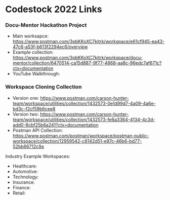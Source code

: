 # Codestock 2022 Links

### Docu-Mentor Hackathon Project
* Main worksapce: https://www.postman.com/3pbKKoXC7kjtrk/workspace/e61cf945-ea43-47c6-a53f-b613f2294ec6/overview
* Example collection: https://www.postman.com/3pbKKoXC7kjtrk/workspace/docu-mentor/collection/6470514-ca15d887-9f77-4868-aa8c-96edc7af671c?ctx=documentation
* YouTube Walkthrough:

### Workspace Cloning Collection
* Version one: https://www.postman.com/carson-hunter-team/workspace/utilities/collection/1432573-0e1d99d7-4a09-4a6e-bd3c-f2cf59b6cee8
* Version two: https://www.postman.com/carson-hunter-team/workspace/utilities/collection/1432573-fe6a3364-4134-4c3d-add0-8cbf25b6a241?ctx=documentation
* Postman API Collection: https://www.postman.com/postman/workspace/postman-public-workspace/collection/12959542-c8142d51-e97c-46b6-bd77-52bb66712c9a

Industry Example Workspaces:
* Healthcare:
* Automotive: 
* Technology: 
* Insurance: 
* Finance: 
* Retail: 

###

